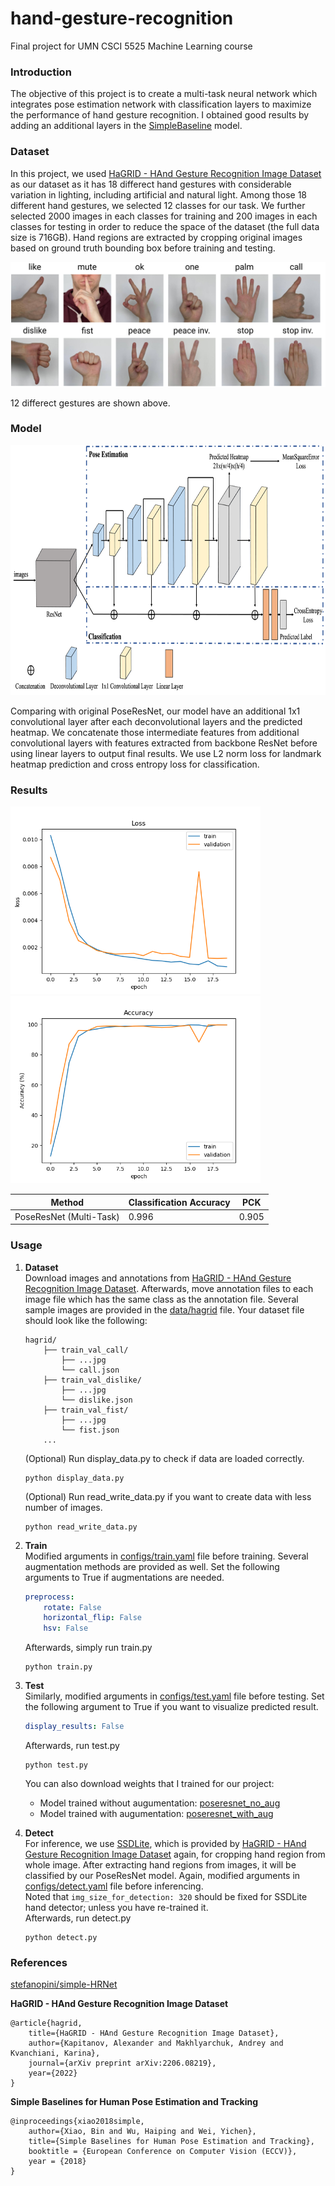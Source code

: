 # hand-gesture-recognition

Final project for UMN CSCI 5525 Machine Learning course

### Introduction
The objective of this project is to create a multi-task neural network which integrates pose estimation network with classification layers to maximize the performance of hand gesture recognition. I obtained good results by adding an additional layers in the [SimpleBaseline](https://arxiv.org/pdf/1804.06208.pdf) model.


### Dataset

In this project, we used [HaGRID - HAnd Gesture Recognition Image Dataset](https://github.com/hukenovs/hagrid) as our dataset as it has 18 differect hand gestures with considerable variation in lighting, including artificial and natural light. Among those 18 different hand gestures, we selected 12 classes for our task. We further selected 2000 images in each classes for training and 200 images in each classes for testing in order to reduce the space of the dataset (the full data size is 716GB). Hand regions are extracted by cropping original images based on ground truth bounding box before training and testing. 

<img src="https://github.com/kunnnnethan/hand-gesture-recognition/blob/main/images/dataset.png" alt="dataset" height="200"/>

12 differect gestures are shown above.


### Model

<img src="https://github.com/kunnnnethan/hand-gesture-recognition/blob/main/images/model.png" alt="model" height="400"/>

Comparing with original PoseResNet, our model have an additional 1x1 convolutional layer after each deconvolutional layers and the predicted heatmap. We concatenate those intermediate features from additional convolutional layers with features extracted from backbone ResNet before using linear layers to output final results. We use L2 norm loss for landmark heatmap prediction and cross entropy loss for classification.

### Results

<img src="https://github.com/kunnnnethan/hand-gesture-recognition/blob/main/images/loss.png" alt="loss" height="300"/><img src="https://github.com/kunnnnethan/hand-gesture-recognition/blob/main/images/acc.png" alt="acc" height="300"/>

| Method | Classification Accuracy | PCK |
| -------- | -------- | -------- |
| PoseResNet (Multi-Task) | 0.996 | 0.905 |


### Usage

1. **Dataset** </br>
Download images and annotations from [HaGRID - HAnd Gesture Recognition Image Dataset](https://github.com/hukenovs/hagrid).
Afterwards, move annotation files to each image file which has the same class as the annotation file. Several sample images are provided in the [data/hagrid](https://github.com/kunnnnethan/hand-gesture-recognition/tree/main/data/hagrid) file.
Your dataset file should look like the following:
    ```
    hagrid/
        ├── train_val_call/
            ├── ...jpg
            └── call.json
        ├── train_val_dislike/
            ├── ...jpg
            └── dislike.json
        ├── train_val_fist/
            ├── ...jpg
            └── fist.json
        ...
    ```
    (Optional) Run display_data.py to check if data are loaded correctly.
    ```
    python display_data.py
    ```
    (Optional) Run read_write_data.py if you want to create data with less number of images.
    ```
    python read_write_data.py
    ```

2. **Train** </br>
Modified arguments in [configs/train.yaml](https://github.com/kunnnnethan/hand-gesture-recognition/blob/main/configs/train.yaml) file before training. Several augmentation methods are provided as well. Set the following arguments to True if augmentations are needed.
    ```yaml
    preprocess:
        rotate: False
        horizontal_flip: False
        hsv: False
    ```
    Afterwards, simply run train.py
    ```
    python train.py
    ```

3. **Test** </br>
Similarly, modified arguments in [configs/test.yaml](https://github.com/kunnnnethan/hand-gesture-recognition/blob/main/configs/test.yaml) file before testing. Set the following argument to True if you want to visualize predicted result.
    ```yaml
    display_results: False
    ```
    Afterwards, run test.py
    ```
    python test.py
    ```
    You can also download weights that I trained for our project:
    * Model trained without augumentation: [poseresnet_no_aug](https://drive.google.com/uc?export=download&id=12d9gwkszSqxbgWln3h7JKnhmUS6kklyn)
    * Model trained with augumentation: [poseresnet_with_aug](https://drive.google.com/uc?export=download&id=1pCVVX0p8T3pgVxixjidb2EjHyLcQzFHV)
    
4. **Detect** </br>
    For inference, we use [SSDLite](https://sc.link/YXg2), which is provided by [HaGRID - HAnd Gesture Recognition Image Dataset](https://github.com/hukenovs/hagrid) again, for cropping hand region from whole image. After extracting hand regions from images, it will be classified by our PoseResNet model.
    Again, modified arguments in [configs/detect.yaml](https://github.com/kunnnnethan/hand-gesture-recognition/blob/main/configs/detect.yaml) file before inferencing.</br>
    Noted that ```img_size_for_detection: 320``` should be fixed for SSDLite hand detector; unless you have re-trained it.</br>
    Afterwards, run detect.py
    ```
    python detect.py
    ```

### References

[stefanopini/simple-HRNet](https://github.com/stefanopini/simple-HRNet)

**HaGRID - HAnd Gesture Recognition Image Dataset**
```
@article{hagrid,
    title={HaGRID - HAnd Gesture Recognition Image Dataset},
    author={Kapitanov, Alexander and Makhlyarchuk, Andrey and Kvanchiani, Karina},
    journal={arXiv preprint arXiv:2206.08219},
    year={2022}
}
```

**Simple Baselines for Human Pose Estimation and Tracking**
```
@inproceedings{xiao2018simple,
    author={Xiao, Bin and Wu, Haiping and Wei, Yichen},
    title={Simple Baselines for Human Pose Estimation and Tracking},
    booktitle = {European Conference on Computer Vision (ECCV)},
    year = {2018}
}
```
